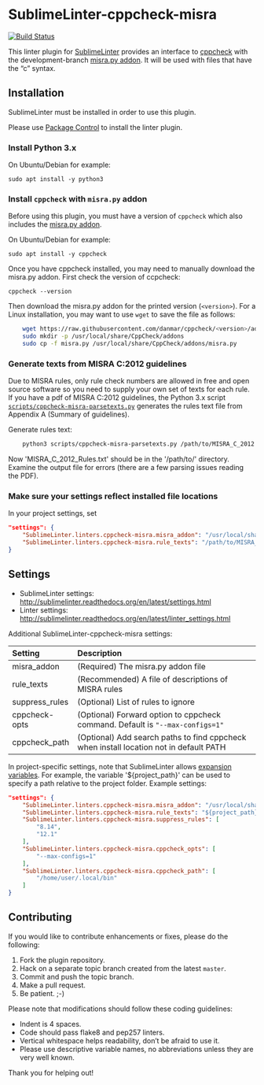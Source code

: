 # SublimeLinter-cppcheck-misra

[![Build Status](https://travis-ci.org/ChisholmKyle/SublimeLinter-cppcheck-misra.svg?branch=master)](https://travis-ci.org/ChisholmKyle/SublimeLinter-cppcheck-misra)

This linter plugin for [SublimeLinter](https://github.com/SublimeLinter/SublimeLinter) provides an interface to [cppcheck](https://github.com/danmar/cppcheck) with the development-branch [misra.py addon](https://github.com/danmar/cppcheck/tree/master/addons). It will be used with files that have the “c” syntax.

## Installation

SublimeLinter must be installed in order to use this plugin.

Please use [Package Control](https://packagecontrol.io) to install the linter plugin.

### Install Python 3.x

On Ubuntu/Debian for example:

    sudo apt install -y python3

### Install `cppcheck` with `misra.py` addon

Before using this plugin, you must have a version of `cppcheck` which also includes the [misra.py addon](https://github.com/danmar/cppcheck/tree/master/addons).

On Ubuntu/Debian for example:

    sudo apt install -y cppcheck

Once you have cppcheck installed, you may need to manually download the misra.py addon. First check the version of ccpcheck:

    cppcheck --version

Then download the misra.py addon for the printed version (`<version>`). For a Linux installation, you may want to use `wget` to save the file as follows:

```sh
    wget https://raw.githubusercontent.com/danmar/cppcheck/<version>/addons/misra.py
    sudo mkdir -p /usr/local/share/CppCheck/addons
    sudo cp -f misra.py /usr/local/share/CppCheck/addons/misra.py
```

<!--
You may want to build and install the latest development branch of cppcheck with misra.py by running the bash script [`scripts/install_cppcheck.sh`](scripts/install_cppcheck.sh). Run `install_cppcheck.sh -h` for more information on the script. -->

<!--
### Install `cppcheck-misra` script

The script [`scripts/cppcheck-misra`](scripts/cppcheck-misra) is required for the linter to work. Run `cppcheck-misra -h` for more information on the script. To install, simply copy and make executable somewhere on your PATH. For example:
```sh
    sudo cp -f scripts/cppcheck-misra /usr/local/bin/cppcheck-misra
    sudo chmod +x /usr/local/bin/cppcheck-misra
``` -->

### Generate texts from MISRA C:2012 guidelines

Due to MISRA rules, only rule check numbers are allowed in free and open source software so you need to supply your own set of texts for each rule. If you have a pdf of MISRA C:2012 guidelines, the Python 3.x script [`scripts/cppcheck-misra-parsetexts.py`](scripts/cppcheck-misra-parsetexts.py) generates the rules text file from Appendix A (Summary of guidelines).

Generate rules text:

```sh
    python3 scripts/cppcheck-misra-parsetexts.py /path/to/MISRA_C_2012.pdf
```

Now 'MISRA_C_2012_Rules.txt' should be in the '/path/to/' directory. Examine the output file for errors (there are a few parsing issues reading the PDF).

### Make sure your settings reflect installed file locations

In your project settings, set

```json
"settings": {
    "SublimeLinter.linters.cppcheck-misra.misra_addon": "/usr/local/share/CppCheck/addons/misra.py",
    "SublimeLinter.linters.cppcheck-misra.rule_texts": "/path/to/MISRA_C_2012_Rules.txt"
}
```

## Settings

- SublimeLinter settings: http://sublimelinter.readthedocs.org/en/latest/settings.html
- Linter settings: http://sublimelinter.readthedocs.org/en/latest/linter_settings.html

Additional SublimeLinter-cppcheck-misra settings:

|Setting|Description|
|:------|:----------|
|misra_addon|(Required) The misra.py addon file|
|rule_texts|(Recommended) A file of descriptions of MISRA rules|
|suppress_rules|(Optional) List of rules to ignore|
|cppcheck-opts|(Optional) Forward option to cppcheck command. Default is `"--max-configs=1"`|
|cppcheck_path|(Optional) Add search paths to find cppcheck when install location not in default PATH|

In project-specific settings, note that SublimeLinter allows [expansion variables](http://sublimelinter.readthedocs.io/en/latest/settings.html#settings-expansion). For example, the variable '${project_path}' can be used to specify a path relative to the project folder. Example settings:

```json
"settings": {
    "SublimeLinter.linters.cppcheck-misra.misra_addon": "/usr/local/share/CppCheck/addons/misra.py",
    "SublimeLinter.linters.cppcheck-misra.rule_texts": "${project_path}/misra/MISRA_C_2012_Rules.txt",
    "SublimeLinter.linters.cppcheck-misra.suppress_rules": [
        "8.14",
        "12.1"
    ],
    "SublimeLinter.linters.cppcheck-misra.cppcheck_opts": [
        "--max-configs=1"
    ],
    "SublimeLinter.linters.cppcheck-misra.cppcheck_path": [
        "/home/user/.local/bin"
    ]
}
```

## Contributing

If you would like to contribute enhancements or fixes, please do the following:

1. Fork the plugin repository.
1. Hack on a separate topic branch created from the latest `master`.
1. Commit and push the topic branch.
1. Make a pull request.
1. Be patient.  ;-)

Please note that modifications should follow these coding guidelines:

- Indent is 4 spaces.
- Code should pass flake8 and pep257 linters.
- Vertical whitespace helps readability, don’t be afraid to use it.
- Please use descriptive variable names, no abbreviations unless they are very well known.

Thank you for helping out!
